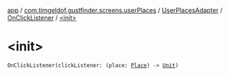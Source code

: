 [app](../../../index.md) / [com.timgeldof.gustfinder.screens.userPlaces](../../index.md) / [UserPlacesAdapter](../index.md) / [OnClickListener](index.md) / [&lt;init&gt;](./-init-.md)

# &lt;init&gt;

`OnClickListener(clickListener: (place: `[`Place`](../../../com.timgeldof.gustfinder.database/-place/index.md)`) -> `[`Unit`](https://kotlinlang.org/api/latest/jvm/stdlib/kotlin/-unit/index.html)`)`
